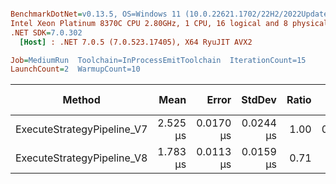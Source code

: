 ``` ini

BenchmarkDotNet=v0.13.5, OS=Windows 11 (10.0.22621.1702/22H2/2022Update/SunValley2), VM=Hyper-V
Intel Xeon Platinum 8370C CPU 2.80GHz, 1 CPU, 16 logical and 8 physical cores
.NET SDK=7.0.302
  [Host] : .NET 7.0.5 (7.0.523.17405), X64 RyuJIT AVX2

Job=MediumRun  Toolchain=InProcessEmitToolchain  IterationCount=15  
LaunchCount=2  WarmupCount=10  

```
|                     Method |     Mean |     Error |    StdDev | Ratio |   Gen0 | Allocated | Alloc Ratio |
|--------------------------- |---------:|----------:|----------:|------:|-------:|----------:|------------:|
| ExecuteStrategyPipeline_V7 | 2.525 μs | 0.0170 μs | 0.0244 μs |  1.00 | 0.1106 |    2824 B |        1.00 |
| ExecuteStrategyPipeline_V8 | 1.783 μs | 0.0113 μs | 0.0159 μs |  0.71 |      - |      40 B |        0.01 |
